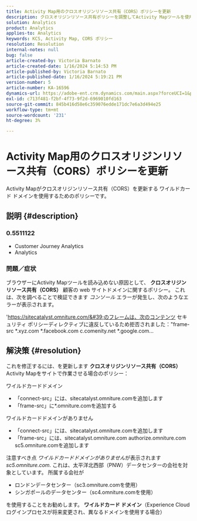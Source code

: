 ```yaml
---
title: Activity Map用のクロスオリジンリソース共有（CORS）ポリシーを更新
description: クロスオリジンリソース共有ポリシーを調整してActivity Mapツールを使用できるようにする方法を説明します。
solution: Analytics
product: Analytics
applies-to: Analytics
keywords: KCS, Activity Map, CORS ポリシー
resolution: Resolution
internal-notes: null
bug: false
article-created-by: Victoria Barnato
article-created-date: 1/16/2024 5:14:53 PM
article-published-by: Victoria Barnato
article-published-date: 1/16/2024 5:19:21 PM
version-number: 5
article-number: KA-16596
dynamics-url: https://adobe-ent.crm.dynamics.com/main.aspx?forceUCI=1&pagetype=entityrecord&etn=knowledgearticle&id=5f38f4bd-92b4-ee11-a569-6045bd006704
exl-id: c713f481-f2bf-4f73-9f2d-6969010fd163
source-git-commit: 845b416d58e6c359076edde171dc7e6a3d494e25
workflow-type: tm+mt
source-wordcount: '231'
ht-degree: 3%

---
```


# Activity Map用のクロスオリジンリソース共有（CORS）ポリシーを更新


Activity Mapがクロスオリジンリソース共有（CORS）を更新する<b> </b>ワイルドカード ドメインを使用するためのポリシーです。

## 説明 {#description}


### <b>0.5511122 </b>

- Customer Journey Analytics
- Analytics




### <b>問題／症状</b>

ブラウザーにActivity Mapツールを読み込めない原因として、 <b>クロスオリジンリソース共有（CORS）</b> 顧客の web サイトドメインに関するポリシー。 これは、次を調べることで検証できます *コンソール* エラーが発生し、次のようなエラーが表示されます。

&#39;https://sitecatalyst.omniture.com/&#39;のフレームは、次のコンテンツ セキュリティ ポリシーディレクティブに違反しているため拒否されました：&quot;frame-src \*.xyz.com \*.facebook.com c.comenity.net \*.google.com...


## 解決策 {#resolution}


これを修正するには、を更新します <b>クロスオリジンリソース共有（CORS） </b>Activity Mapをサイトで作業させる場合のポリシー：

ワイルドカードドメイン

- 「connect-src」には、sitecatalyst.omniture.comを追加します
- 「frame-src」に\*.omniture.comを追加する


ワイルドカードドメインがありません

- 「connect-src」には、sitecatalyst.omniture.comを追加します
- 「frame-src」には、sitecatalyst.omniture.com authorize.omniture.com sc5.omniture.comを追加します


注意すべき点 *ワイルドカードドメインがありません*&#x200B;が表示されます *sc5.omniture.com*. これは、太平洋北西部（PNW）データセンターの会社を対象としています。 所属する会社が

- ロンドンデータセンター（sc3.omniture.comを使用）
- シンガポールのデータセンター（sc4.omniture.comを使用）


を使用することをお勧めします。 <b>ワイルドカード ドメイン</b>（Experience Cloudログインプロセスが将来変更され、異なるドメインを使用する場合）

